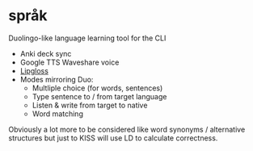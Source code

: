 # språk

Duolingo-like language learning tool for the CLI

* Anki deck sync
* Google TTS Waveshare voice
* [Lipgloss](https://github.com/charmbracelet/lipgloss)
* Modes mirroring Duo:
    - Multliple choice (for words, sentences)
    - Type sentence to / from target language
    - Listen & write from target to native
    - Word matching

Obviously a lot more to be considered like word synonyms / alternative structures but just to KISS will use LD to calculate correctness.
